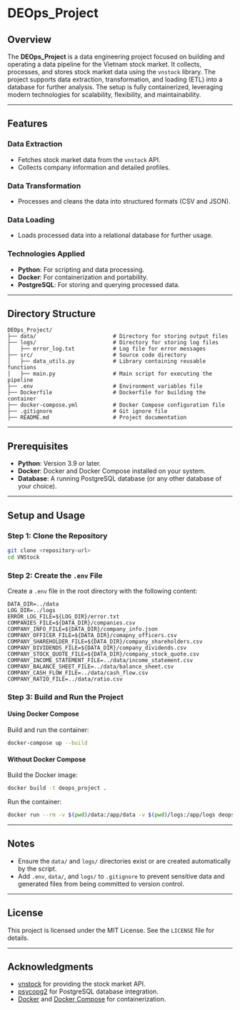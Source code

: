 # DEOps_Project

## Overview

The **DEOps_Project** is a data engineering project focused on building and operating a data pipeline for the Vietnam stock market. It collects, processes, and stores stock market data using the `vnstock` library. The project supports data extraction, transformation, and loading (ETL) into a database for further analysis. The setup is fully containerized, leveraging modern technologies for scalability, flexibility, and maintainability.

---

## Features

### Data Extraction
- Fetches stock market data from the `vnstock` API.
- Collects company information and detailed profiles.

### Data Transformation
- Processes and cleans the data into structured formats (CSV and JSON).

### Data Loading
- Loads processed data into a relational database for further usage.

### Technologies Applied
- **Python**: For scripting and data processing.
- **Docker**: For containerization and portability.
- **PostgreSQL**: For storing and querying processed data.

---

## Directory Structure

```
DEOps_Project/
├── data/                        # Directory for storing output files
├── logs/                        # Directory for storing log files
│   ├── error_log.txt            # Log file for error messages
├── src/                         # Source code directory
│   ├── data_utils.py            # Library containing reusable functions
│   ├── main.py                  # Main script for executing the pipeline
├── .env                         # Environment variables file
├── Dockerfile                   # Dockerfile for building the container
├── docker-compose.yml           # Docker Compose configuration file
├── .gitignore                   # Git ignore file
├── README.md                    # Project documentation
```

---

## Prerequisites

- **Python**: Version 3.9 or later.
- **Docker**: Docker and Docker Compose installed on your system.
- **Database**: A running PostgreSQL database (or any other database of your choice).

---

## Setup and Usage

### Step 1: Clone the Repository
```bash
git clone <repository-url>
cd VNStock
```

### Step 2: Create the `.env` File
Create a `.env` file in the root directory with the following content:
```
DATA_DIR=../data
LOG_DIR=../logs
ERROR_LOG_FILE=${LOG_DIR}/error.txt
COMPANIES_FILE=${DATA_DIR}/companies.csv
COMPANY_INFO_FILE=${DATA_DIR}/company_info.json
COMPANY_OFFICER_FILE=${DATA_DIR}/comapny_officers.csv
COMPANY_SHAREHOLDER_FILE=${DATA_DIR}/company_shareholders.csv
COMPANY_DIVIDENDS_FILE=${DATA_DIR}/company_dividends.csv
COMPANY_STOCK_QUOTE_FILE=${DATA_DIR}/company_stock_quote.csv
COMPANY_INCOME_STATEMENT_FILE=../data/income_statement.csv
COMPANY_BALANCE_SHEET_FILE=../data/balance_sheet.csv
COMPANY_CASH_FLOW_FILE=../data/cash_flow.csv
COMPANY_RATIO_FILE=../data/ratio.csv
```

### Step 3: Build and Run the Project

#### Using Docker Compose
Build and run the container:
```bash
docker-compose up --build
```

#### Without Docker Compose
Build the Docker image:
```bash
docker build -t deops_project .
```
Run the container:
```bash
docker run --rm -v $(pwd)/data:/app/data -v $(pwd)/logs:/app/logs deops_project
```

---

## Notes

- Ensure the `data/` and `logs/` directories exist or are created automatically by the script.
- Add `.env`, `data/`, and `logs/` to `.gitignore` to prevent sensitive data and generated files from being committed to version control.

---

## License

This project is licensed under the MIT License. See the `LICENSE` file for details.

---

## Acknowledgments

- [vnstock](https://pypi.org/project/vnstock/) for providing the stock market API.
- [psycopg2](https://pypi.org/project/psycopg2/) for PostgreSQL database integration.
- [Docker](https://www.docker.com/) and [Docker Compose](https://docs.docker.com/compose/) for containerization.